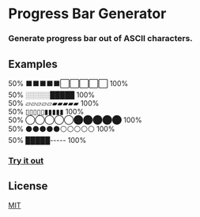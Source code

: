 # Progress Bar Generator

### Generate progress bar out of ASCII characters.

## Examples
50% ⬛⬛⬛⬛⬛⬜⬜⬜⬜⬜ 100%  
50% ░░░░░█████ 100%  
50% ▱▱▱▱▱▰▰▰▰▰ 100%  
50% ▯▯▯▯▯▮▮▮▮▮ 100%  
50% ◯◯◯◯◯⬤⬤⬤⬤⬤ 100%  
50% ⚫⚫⚫⚫⚫⚪⚪⚪⚪⚪ 100%  
50% █████----- 100%

### [Try it out](https://mitchelpl.github.io/ProgressBar/)

## License
[MIT](https://choosealicense.com/licenses/mit/)
